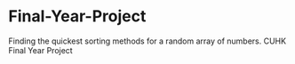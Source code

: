 # Final-Year-Project
Finding the quickest sorting methods for a random array of numbers.
CUHK Final Year Project

